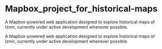 # Mapbox_project_for_historical-maps
A Mapbox-powered web application designed to explore historical maps of Izmir, currently under active development whenever possible.


A Mapbox-powered web application designed to explore historical maps of Izmir, currently under active development whenever possible.

